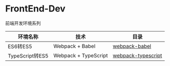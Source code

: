 # FrontEnd-Dev
前端开发环境系列

|环境名称               |技术                     |目录                                                                                        |
|----------------------|-------------------------|--------------------------------------------------------------------------------------------|
|ES6转ES5              |Webpack + Babel          |[webpack-babel](https://github.com/pwcong/FrontEnd-Dev/tree/master/webpack-babel)           |
|TypeScript转ES5       |Webpack + TypeScript     |[webpack-typescript](https://github.com/pwcong/FrontEnd-Dev/tree/master/webpack-typescript) |